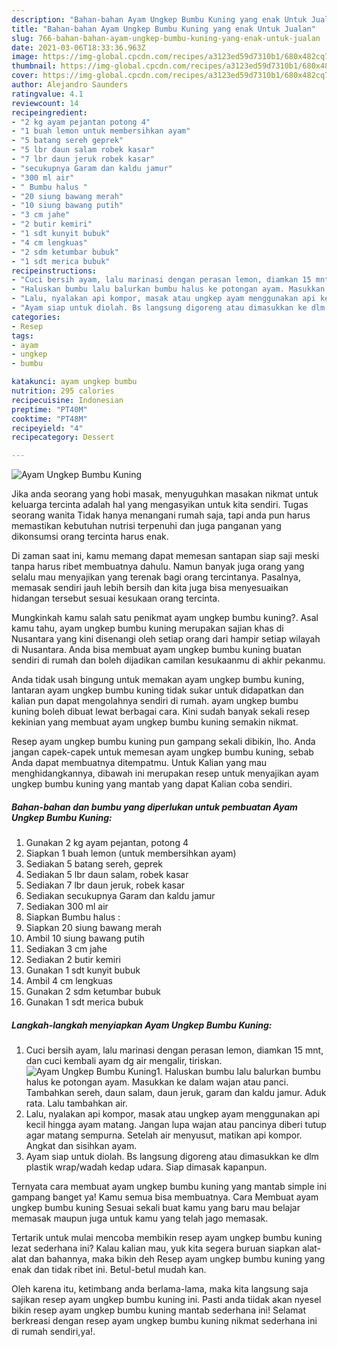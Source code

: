 ```yaml
---
description: "Bahan-bahan Ayam Ungkep Bumbu Kuning yang enak Untuk Jualan"
title: "Bahan-bahan Ayam Ungkep Bumbu Kuning yang enak Untuk Jualan"
slug: 766-bahan-bahan-ayam-ungkep-bumbu-kuning-yang-enak-untuk-jualan
date: 2021-03-06T18:33:36.963Z
image: https://img-global.cpcdn.com/recipes/a3123ed59d7310b1/680x482cq70/ayam-ungkep-bumbu-kuning-foto-resep-utama.jpg
thumbnail: https://img-global.cpcdn.com/recipes/a3123ed59d7310b1/680x482cq70/ayam-ungkep-bumbu-kuning-foto-resep-utama.jpg
cover: https://img-global.cpcdn.com/recipes/a3123ed59d7310b1/680x482cq70/ayam-ungkep-bumbu-kuning-foto-resep-utama.jpg
author: Alejandro Saunders
ratingvalue: 4.1
reviewcount: 14
recipeingredient:
- "2 kg ayam pejantan potong 4"
- "1 buah lemon untuk membersihkan ayam"
- "5 batang sereh geprek"
- "5 lbr daun salam robek kasar"
- "7 lbr daun jeruk robek kasar"
- "secukupnya Garam dan kaldu jamur"
- "300 ml air"
- " Bumbu halus "
- "20 siung bawang merah"
- "10 siung bawang putih"
- "3 cm jahe"
- "2 butir kemiri"
- "1 sdt kunyit bubuk"
- "4 cm lengkuas"
- "2 sdm ketumbar bubuk"
- "1 sdt merica bubuk"
recipeinstructions:
- "Cuci bersih ayam, lalu marinasi dengan perasan lemon, diamkan 15 mnt, dan cuci kembali ayam dg air mengalir, tiriskan."
- "Haluskan bumbu lalu balurkan bumbu halus ke potongan ayam. Masukkan ke dalam wajan atau panci. Tambahkan sereh, daun salam, daun jeruk, garam dan kaldu jamur. Aduk rata. Lalu tambahkan air."
- "Lalu, nyalakan api kompor, masak atau ungkep ayam menggunakan api kecil hingga ayam matang. Jangan lupa wajan atau pancinya diberi tutup agar matang sempurna. Setelah air menyusut, matikan api kompor. Angkat dan sisihkan ayam."
- "Ayam siap untuk diolah. Bs langsung digoreng atau dimasukkan ke dlm plastik wrap/wadah kedap udara. Siap dimasak kapanpun."
categories:
- Resep
tags:
- ayam
- ungkep
- bumbu

katakunci: ayam ungkep bumbu 
nutrition: 295 calories
recipecuisine: Indonesian
preptime: "PT40M"
cooktime: "PT48M"
recipeyield: "4"
recipecategory: Dessert

---
```



![Ayam Ungkep Bumbu Kuning](https://img-global.cpcdn.com/recipes/a3123ed59d7310b1/680x482cq70/ayam-ungkep-bumbu-kuning-foto-resep-utama.jpg)

Jika anda seorang yang hobi masak, menyuguhkan masakan nikmat untuk keluarga tercinta adalah hal yang mengasyikan untuk kita sendiri. Tugas seorang  wanita Tidak hanya menangani rumah saja, tapi anda pun harus memastikan kebutuhan nutrisi terpenuhi dan juga panganan yang dikonsumsi orang tercinta harus enak.

Di zaman  saat ini, kamu memang dapat memesan santapan siap saji meski tanpa harus ribet membuatnya dahulu. Namun banyak juga orang yang selalu mau menyajikan yang terenak bagi orang tercintanya. Pasalnya, memasak sendiri jauh lebih bersih dan kita juga bisa menyesuaikan hidangan tersebut sesuai kesukaan orang tercinta. 



Mungkinkah kamu salah satu penikmat ayam ungkep bumbu kuning?. Asal kamu tahu, ayam ungkep bumbu kuning merupakan sajian khas di Nusantara yang kini disenangi oleh setiap orang dari hampir setiap wilayah di Nusantara. Anda bisa membuat ayam ungkep bumbu kuning buatan sendiri di rumah dan boleh dijadikan camilan kesukaanmu di akhir pekanmu.

Anda tidak usah bingung untuk memakan ayam ungkep bumbu kuning, lantaran ayam ungkep bumbu kuning tidak sukar untuk didapatkan dan kalian pun dapat mengolahnya sendiri di rumah. ayam ungkep bumbu kuning boleh dibuat lewat berbagai cara. Kini sudah banyak sekali resep kekinian yang membuat ayam ungkep bumbu kuning semakin nikmat.

Resep ayam ungkep bumbu kuning pun gampang sekali dibikin, lho. Anda jangan capek-capek untuk memesan ayam ungkep bumbu kuning, sebab Anda dapat membuatnya ditempatmu. Untuk Kalian yang mau menghidangkannya, dibawah ini merupakan resep untuk menyajikan ayam ungkep bumbu kuning yang mantab yang dapat Kalian coba sendiri.

<!--inarticleads1-->

##### Bahan-bahan dan bumbu yang diperlukan untuk pembuatan Ayam Ungkep Bumbu Kuning:

1. Gunakan 2 kg ayam pejantan, potong 4
1. Siapkan 1 buah lemon (untuk membersihkan ayam)
1. Sediakan 5 batang sereh, geprek
1. Sediakan 5 lbr daun salam, robek kasar
1. Sediakan 7 lbr daun jeruk, robek kasar
1. Sediakan secukupnya Garam dan kaldu jamur
1. Sediakan 300 ml air
1. Siapkan  Bumbu halus :
1. Siapkan 20 siung bawang merah
1. Ambil 10 siung bawang putih
1. Sediakan 3 cm jahe
1. Sediakan 2 butir kemiri
1. Gunakan 1 sdt kunyit bubuk
1. Ambil 4 cm lengkuas
1. Gunakan 2 sdm ketumbar bubuk
1. Gunakan 1 sdt merica bubuk




<!--inarticleads2-->

##### Langkah-langkah menyiapkan Ayam Ungkep Bumbu Kuning:

1. Cuci bersih ayam, lalu marinasi dengan perasan lemon, diamkan 15 mnt, dan cuci kembali ayam dg air mengalir, tiriskan.
<img src="https://img-global.cpcdn.com/steps/afffdbb620615888/160x128cq70/ayam-ungkep-bumbu-kuning-langkah-memasak-1-foto.jpg" alt="Ayam Ungkep Bumbu Kuning">1. Haluskan bumbu lalu balurkan bumbu halus ke potongan ayam. Masukkan ke dalam wajan atau panci. Tambahkan sereh, daun salam, daun jeruk, garam dan kaldu jamur. Aduk rata. Lalu tambahkan air.
1. Lalu, nyalakan api kompor, masak atau ungkep ayam menggunakan api kecil hingga ayam matang. Jangan lupa wajan atau pancinya diberi tutup agar matang sempurna. Setelah air menyusut, matikan api kompor. Angkat dan sisihkan ayam.
1. Ayam siap untuk diolah. Bs langsung digoreng atau dimasukkan ke dlm plastik wrap/wadah kedap udara. Siap dimasak kapanpun.




Ternyata cara membuat ayam ungkep bumbu kuning yang mantab simple ini gampang banget ya! Kamu semua bisa membuatnya. Cara Membuat ayam ungkep bumbu kuning Sesuai sekali buat kamu yang baru mau belajar memasak maupun juga untuk kamu yang telah jago memasak.

Tertarik untuk mulai mencoba membikin resep ayam ungkep bumbu kuning lezat sederhana ini? Kalau kalian mau, yuk kita segera buruan siapkan alat-alat dan bahannya, maka bikin deh Resep ayam ungkep bumbu kuning yang enak dan tidak ribet ini. Betul-betul mudah kan. 

Oleh karena itu, ketimbang anda berlama-lama, maka kita langsung saja sajikan resep ayam ungkep bumbu kuning ini. Pasti anda tiidak akan nyesel bikin resep ayam ungkep bumbu kuning mantab sederhana ini! Selamat berkreasi dengan resep ayam ungkep bumbu kuning nikmat sederhana ini di rumah sendiri,ya!.


